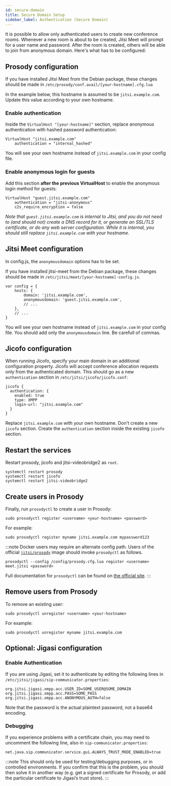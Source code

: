 ```yaml
---
id: secure-domain
title: Secure Domain Setup
sidebar_label: Authentication (Secure Domain)
---
```


It is possible to allow only authenticated users to create new conference rooms.
Whenever a new room is about to be created, Jitsi Meet will prompt for a user
name and password. After the room is created, others will be able to join from
anonymous domain. Here's what has to be configured:

## Prosody configuration

If you have installed Jitsi Meet from the Debian package, these changes should
be made in `/etc/prosody/conf.avail/[your-hostname].cfg.lua`

In the example below, this hostname is assumed to be `jitsi.example.com`. Update
this value according to your own hostname.

### Enable authentication

Inside the `VirtualHost "[your-hostname]"` section, replace anonymous
authentication with hashed password authentication:

```
VirtualHost "jitsi.example.com"
    authentication = "internal_hashed"
```

You will see your own hostname instead of `jitsi.example.com` in your config
file.

### Enable anonymous login for guests

Add this section **after the previous VirtualHost** to enable the anonymous
login method for guests:

```
VirtualHost "guest.jitsi.example.com"
    authentication = "jitsi-anonymous"
    c2s_require_encryption = false
```

_Note that `guest.jitsi.example.com` is internal to Jitsi, and you do not need
to (and should not) create a DNS record for it, or generate an SSL/TLS
certificate, or do any web server configuration. While it is internal, you
should still replace `jitsi.example.com` with your hostname._

## Jitsi Meet configuration

In config.js, the `anonymousdomain` options has to be set.

If you have installed jitsi-meet from the Debian package, these changes should
be made in `/etc/jitsi/meet/[your-hostname]-config.js`.

```
var config = {
    hosts: {
        domain: 'jitsi.example.com',
        anonymousdomain: 'guest.jitsi.example.com',
        // ...
    },
    // ...
}
```

You will see your own hostname instead of `jitsi.example.com` in your config
file. You should add only the `anonymousdomain` line. Be carefull of commas.

## Jicofo configuration

When running Jicofo, specify your main domain in an additional configuration
property. Jicofo will accept conference allocation requests only from the
authenticated domain. This should go as a new `authentication` section in
`/etc/jitsi/jicofo/jicofo.conf`:

```
jicofo {
  authentication: {
    enabled: true
    type: XMPP
    login-url: "jitsi.example.com"
  }
}
```

Replace `jitsi.example.com` with your own hostname. Don't create a new `jicofo`
section. Create the `authentication` section inside the existing `jicofo`
section.

## Restart the services

Restart prosody, jicofo and jitsi-videobridge2 as `root`.

```
systemctl restart prosody
systemctl restart jicofo
systemctl restart jitsi-videobridge2
```

## Create users in Prosody

Finally, run `prosodyctl` to create a user in Prosody:

```
sudo prosodyctl register <username> <your-hostname> <password>
```

For example:

```
sudo prosodyctl register myname jitsi.example.com mypassword123
```

:::note
Docker users may require an alternate config path. Users of the official
[`jitsi/prosody`](https://github.com/jitsi/docker-jitsi-meet) image should
invoke `prosodyctl` as follows.

```
prosodyctl --config /config/prosody.cfg.lua register <username> meet.jitsi <password>
```

Full documentation for `prosodyctl` can be found on
[the official site](https://prosody.im/doc/prosodyctl).
:::

## Remove users from Prosody

To remove an existing user:

```
sudo prosodyctl unregister <username> <your-hostname>
```

For example:

```
sudo prosodyctl unregister myname jitsi.example.com
```

## Optional: Jigasi configuration

### Enable Authentication

If you are using Jigasi, set it to authenticate by editing the following lines
in `/etc/jitsi/jigasi/sip-communicator.properties`:

```
org.jitsi.jigasi.xmpp.acc.USER_ID=SOME_USER@SOME_DOMAIN
org.jitsi.jigasi.xmpp.acc.PASS=SOME_PASS
org.jitsi.jigasi.xmpp.acc.ANONYMOUS_AUTH=false
```

Note that the password is the actual plaintext password, not a base64 encoding.

### Debugging

If you experience problems with a certificate chain, you may need to uncomment
the following line, also in `sip-communicator.properties`:

```
net.java.sip.communicator.service.gui.ALWAYS_TRUST_MODE_ENABLED=true
```

:::note
This should only be used for testing/debugging purposes, or in
controlled environments. If you confirm that this is the problem, you should
then solve it in another way (e.g. get a signed certificate for Prosody, or add
the particular certificate to Jigasi’s trust store).
:::

